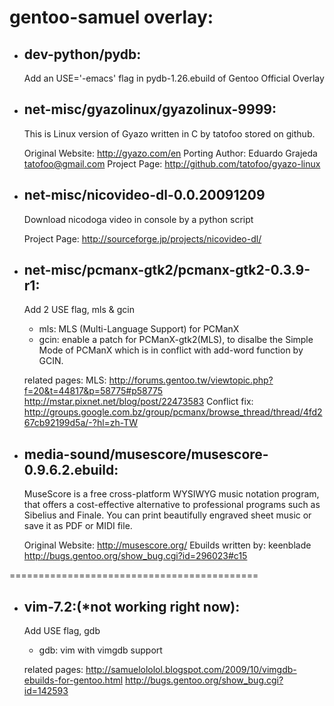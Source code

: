 <!--                                                                      ___           ___        -->
<!--                                           ___           ___         /\_ \         /\_ \ (R)   -->
<!--  sssssssssssssamuelolololololololol      /\_ \         /\_ \     ___\//\ \     ___\//\ \      -->
<!--    ____    __      ___ ___   __  __    __\//\ \     ___\//\ \   / __`\\ \ \   / __`\\ \ \     -->
<!--   /',__\ /'__`\  /' __` __`\/\ \/\ \ /'__`\\ \ \   / __`\\ \ \ /\ \L\ \\_\ \_/\ \L\ \\_\ \_   -->
<!--  /\__, `\\ \L\.\_/\ \/\ \/\ \ \ \_\ \\  __/ \_\ \_/\ \L\ \\_\ \\ \____//\____\ \____//\____\  -->
<!--  \/\____/ \__/.\_\ \_\ \_\ \_\ \____/ \____\/\____\ \____//\____\/___/ \/____/\/___/ \/____/  -->
<!--   \/___/ \/__/\/_/\/_/\/_/\/_/\/___/ \/____/\/____/\/___/ \/____/ by samuelololol@gmail.com   -->
 

gentoo-samuel overlay:                                       
======================
- dev-python/pydb:
  ---------------
    Add an USE='-emacs' flag in pydb-1.26.ebuild of Gentoo Official Overlay

- net-misc/gyazolinux/gyazolinux-9999:
  ------------------------------------
    This is Linux version of Gyazo written in C by tatofoo stored on github.

    Original Website: http://gyazo.com/en
    Porting Author:   Eduardo Grajeda <tatofoo@gmail.com>
    Project Page:     http://github.com/tatofoo/gyazo-linux
    
- net-misc/nicovideo-dl-0.0.20091209
  ----------------------------------
    Download nicodoga video in console by a python script

    Project Page: http://sourceforge.jp/projects/nicovideo-dl/

- net-misc/pcmanx-gtk2/pcmanx-gtk2-0.3.9-r1:
  ------------------------------------------
    Add 2 USE flag, mls & gcin
   
    * mls: MLS (Multi-Language Support) for PCManX
    * gcin: enable a patch for PCManX-gtk2(MLS), to disalbe the Simple Mode of PCManX
            which is in conflict with add-word function by GCIN.

    related pages:
    MLS:
    http://forums.gentoo.tw/viewtopic.php?f=20&t=44817&p=58775#p58775
    http://mstar.pixnet.net/blog/post/22473583
    Conflict fix:
    http://groups.google.com.bz/group/pcmanx/browse_thread/thread/4fd267cb92199d5a/-?hl=zh-TW

- media-sound/musescore/musescore-0.9.6.2.ebuild:
  -----------------------------------------------
    MuseScore is a free cross-platform WYSIWYG music notation program, that offers a 
    cost-effective alternative to professional programs such as Sibelius and Finale.
    You can print beautifully engraved sheet music or save it as PDF or MIDI file.

    Original Website: http://musescore.org/
    Ebuilds written by: keenblade http://bugs.gentoo.org/show_bug.cgi?id=296023#c15
                



<!-- {{{ -->
===========================================    
- vim-7.2:(*not working right now):
  ---------------------------------
    Add USE flag, gdb

    * gdb: vim with vimgdb support


    related pages:
    http://samuelololol.blogspot.com/2009/10/vimgdb-ebuilds-for-gentoo.html
    http://bugs.gentoo.org/show_bug.cgi?id=142593
<!-- }}} vim:fdm=marker -->

